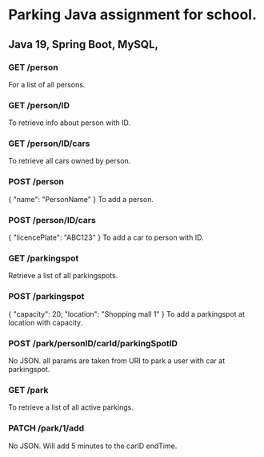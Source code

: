 # Parking Java assignment for school.
## Java 19, Spring Boot, MySQL,
 
### GET /person
  For a list of all persons.

### GET /person/ID
  To retrieve info about person with ID.

### GET /person/ID/cars
  To retrieve all cars owned by person.

### POST /person
  {
  "name": "PersonName"
  }
  To add a person.

### POST /person/ID/cars
  {
  "licencePlate": "ABC123"
  }
  To add a car to person with ID.

### GET /parkingspot
  Retrieve a list of all parkingspots.

### POST /parkingspot
  {
  "capacity": 20,
  "location": "Shopping mall 1"
  }
  To add a parkingspot at location with capacity.

### POST /park/personID/carId/parkingSpotID
  No JSON.
  all params are taken from URI to park a user with car at parkingspot.

### GET /park
  To retrieve a list of all active parkings.

### PATCH /park/1/add
  No JSON.
  Will add 5 minutes to the carID endTime.
